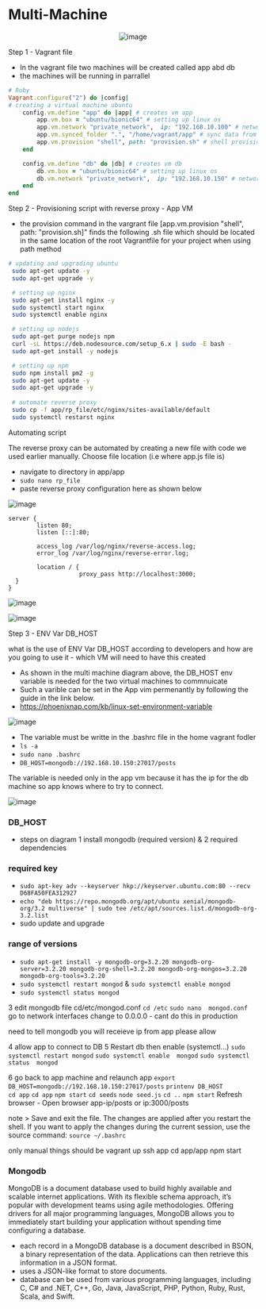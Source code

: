 # Multi-Machine 
<div align="center">

![image](https://user-images.githubusercontent.com/104793540/185363187-90f460a6-1b1d-4a40-9dcc-ef8899e634b4.png)
  </div>
  
Step 1 - Vagrant file 
- In the vagrant file two machines will be created called app abd db
- the machines will be running in parrallel 

```ruby 
# Ruby
Vagrant.configure("2") do |config| 
# creating a virtual machine ubuntu 
    config.vm.define "app" do |app| # creates vm app
        app.vm.box = "ubuntu/bionic64" # setting up linux os 
        app.vm.network "private_network",  ip: "192.168.10.100" # network setup for nginx web server for app machine 
        app.vm.synced_folder ".", "/home/vagrant/app" # sync data from local host 
        app.vm.provision "shell", path: "provision.sh" # shell provisioner for script and location path 
    end

    config.vm.define "db" do |db| # creates vm db
        db.vm.box = "ubuntu/bionic64" # setting up linux os 
        db.vm.network "private_network",  ip: "192.168.10.150" # network setup for nginx web server for db machine
    end 
end 
```

Step 2 - Provisioning script with reverse proxy - App VM 
-  the provision command in the vargrant file [app.vm.provision "shell", path: "provision.sh]" finds the following .sh file which should be located in the same location of the root Vagrantfile for your project when  using path method

```provision.sh 
# updating and upgrading ubuntu 
 sudo apt-get update -y 
 sudo apt-get upgrade -y

 # setting up nginx 
 sudo apt-get install nginx -y
 sudo systemctl start nginx 
 sudo systemctl enable nginx 

 # setting up nodejs 
 sudo apt-get purge nodejs npm  
 curl -sL https://deb.nodesource.com/setup_6.x | sudo -E bash -
 sudo apt-get install -y nodejs  

 # setting up npm 
 sudo npm install pm2 -g
 sudo apt-get update -y
 sudo apt-get upgrade -y
 
 # automate reverse proxy 
 sudo cp -f app/rp_file/etc/nginx/sites-available/default
 sudo systemctl restarst nginx 
```

Automating script 

The reverse proxy can be automated by creating a new file with code we used earlier manually. Choose file location (i.e where app.js file is) 
- navigate to directory in app/app 
- `sudo nano rp_file`
- paste reverse proxy configuration here as shown below 

![image](https://user-images.githubusercontent.com/104793540/185062832-d0b140d3-e627-4ba2-876e-2f3fd00e6704.png)


```
server {
        listen 80;
        listen [::]:80;

        access_log /var/log/nginx/reverse-access.log;
        error_log /var/log/nginx/reverse-error.log;

        location / {
                    proxy_pass http://localhost:3000;
  }
}
```
![image](https://user-images.githubusercontent.com/104793540/185058506-6282e0a0-2efe-4f03-9759-c9abca7083d1.png)

![image](https://user-images.githubusercontent.com/104793540/185059257-b03c4da8-8879-4d6a-a21c-97c290236eb4.png)

 
 Step 3 - ENV Var DB_HOST
 
 what is the use of ENV Var DB_HOST according to developers and how are you going to use it - which VM will need to have this created
 - As shown in the multi machine diagram above, the DB_HOST env variable is needed for the two virtual machines to commnuicate 
 - Such a varible can be set in the App vim permenantly by following the guide in the link below. 
 - https://phoenixnap.com/kb/linux-set-environment-variable
 
 ![image](https://user-images.githubusercontent.com/104793540/185058691-dfe93b13-daa2-4d5f-838b-77b3717370b9.png)

 - The variable must be writte in the .bashrc file in the home vagrant fodler 
 - `ls -a`
 - `sudo nano .bashrc`
 - `DB_HOST=mongodb://192.168.10.150:27017/posts`
 
The variable is needed only in the app vm because it has the ip for the db machine so app knows where to try to connect.


![image](https://user-images.githubusercontent.com/104793540/185060219-f51c6b07-288a-44c2-ab01-c83f66b54748.png)

### DB_HOST
- steps on diagram
1 install mongodb (required version) & 2 required dependencies 
### required key 
- `sudo apt-key adv --keyserver hkp://keyserver.ubuntu.com:80 --recv D68FA50FEA312927`
- `echo "deb https://repo.mongodb.org/apt/ubuntu xenial/mongodb-org/3.2 multiverse" | sudo tee /etc/apt/sources.list.d/mongodb-org-3.2.list`
- sudo update and upgrade 
### range of versions 
- `sudo apt-get install -y mongodb-org=3.2.20 mongodb-org-server=3.2.20 mongodb-org-shell=3.2.20 mongodb-org-mongos=3.2.20 mongodb-org-tools=3.2.20`
- `sudo systemctl restart mongod` & `sudo systemctl enable mongod`
- `sudo systemctl status mongod`

3 edit mongodb file cd/etc/mongod.conf
`cd /etc`
`sudo nano  mongod.conf`
go to network interfaces change to 0.0.0.0 - cant do this in production 

need to tell mongodb you will receieve ip from app please allow 

4 allow app to connect to DB
5 Restart db then enable (systemctl…)
`sudo systemctl restart mongod`
`sudo systemctl enable  mongod`
`sudo systemctl status  mongod`

6 go back to app machine and relaunch app 
`export DB_HOST=mongodb://192.168.10.150:27017/posts`
`printenv DB_HOST`  
`cd app`
`cd app`
`npm start`
`cd seeds`
`node seed.js`
`cd ..`
`npm start`
Refresh browser - Open browser app-ip/posts or ip:3000/posts 

note > Save and exit the file. The changes are applied after you restart the shell. If you want to apply the changes during the current session, use the source command:
`source ~/.bashrc`

only manual things should be 
vagrant up ssh app
cd app/app
npm start


### Mongodb

MongoDB is a document database used to build highly available and scalable internet applications. With its flexible schema approach, it’s popular with development teams using agile methodologies. Offering drivers for all major programming languages, MongoDB allows you to immediately start building your application without spending time configuring a database.

- each record in a MongoDB database is a document described in BSON, a binary representation of the data. Applications can then retrieve this information in a JSON format.
- uses a JSON-like format to store documents. 
- database can be used from various programming languages, including C, C# and .NET, C++, Go, Java, JavaScript, PHP, Python, Ruby, Rust, Scala, and Swift.
